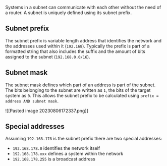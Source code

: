 Systems in a subnet can communicate with each other without the need of a router. A subnet is uniquely defined using its subnet prefix.

## Subnet prefix

The subnet prefix is variable length address that identifies the network and the addresses used within it (`192.168`). Typically the prefix is part of a formatted string that also includes the suffix and the amount of bits assigned to the subnet (`192.168.0.0/16`).

## Subnet mask

The subnet mask defines which part of an address is part of the subnet. The bits belonging to the subnet are written as `1`, the bits of the target system as `0`. This allows the subnet prefix to be calculated using `prefix = address AND subnet mask`.

![[Pasted image 20230806172337.png]]

## Special addresses

Assuming `192.168.178` is the subnet prefix there are two special addresses:

- `192.168.178.0` identifies the network itself
- `192.168.178.xxx` defines a system within the network
- `192.168.178.255` is a broadcast address
